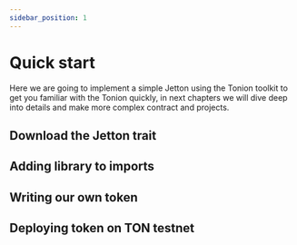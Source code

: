 ```yaml
---
sidebar_position: 1
---
```


# Quick start

Here we are going to implement a simple Jetton using the Tonion toolkit to get you familiar with the Tonion quickly, in next chapters we will dive deep into details and make more complex contract and projects.

## Download the Jetton trait
## Adding library to imports
## Writing our own token
## Deploying token on TON testnet

